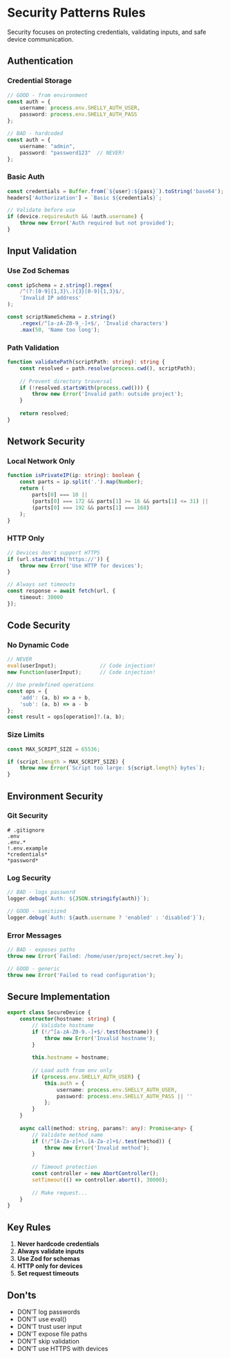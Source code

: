 # Security Patterns Rules

Security focuses on protecting credentials, validating inputs, and safe device communication.

## Authentication

### Credential Storage
```typescript
// GOOD - from environment
const auth = {
    username: process.env.SHELLY_AUTH_USER,
    password: process.env.SHELLY_AUTH_PASS
};

// BAD - hardcoded
const auth = {
    username: "admin",
    password: "password123"  // NEVER!
};
```

### Basic Auth
```typescript
const credentials = Buffer.from(`${user}:${pass}`).toString('base64');
headers['Authorization'] = `Basic ${credentials}`;

// Validate before use
if (device.requiresAuth && !auth.username) {
    throw new Error('Auth required but not provided');
}
```

## Input Validation

### Use Zod Schemas
```typescript
const ipSchema = z.string().regex(
    /^(?:[0-9]{1,3}\.){3}[0-9]{1,3}$/,
    'Invalid IP address'
);

const scriptNameSchema = z.string()
    .regex(/^[a-zA-Z0-9_-]+$/, 'Invalid characters')
    .max(50, 'Name too long');
```

### Path Validation
```typescript
function validatePath(scriptPath: string): string {
    const resolved = path.resolve(process.cwd(), scriptPath);
    
    // Prevent directory traversal
    if (!resolved.startsWith(process.cwd())) {
        throw new Error('Invalid path: outside project');
    }
    
    return resolved;
}
```

## Network Security

### Local Network Only
```typescript
function isPrivateIP(ip: string): boolean {
    const parts = ip.split('.').map(Number);
    return (
        parts[0] === 10 ||
        (parts[0] === 172 && parts[1] >= 16 && parts[1] <= 31) ||
        (parts[0] === 192 && parts[1] === 168)
    );
}
```

### HTTP Only
```typescript
// Devices don't support HTTPS
if (url.startsWith('https://')) {
    throw new Error('Use HTTP for devices');
}

// Always set timeouts
const response = await fetch(url, {
    timeout: 30000
});
```

## Code Security

### No Dynamic Code
```typescript
// NEVER
eval(userInput);              // Code injection!
new Function(userInput);      // Code injection!

// Use predefined operations
const ops = {
    'add': (a, b) => a + b,
    'sub': (a, b) => a - b
};
const result = ops[operation]?.(a, b);
```

### Size Limits
```typescript
const MAX_SCRIPT_SIZE = 65536;

if (script.length > MAX_SCRIPT_SIZE) {
    throw new Error(`Script too large: ${script.length} bytes`);
}
```

## Environment Security

### Git Security
```gitignore
# .gitignore
.env
.env.*
!.env.example
*credentials*
*password*
```

### Log Security
```typescript
// BAD - logs password
logger.debug(`Auth: ${JSON.stringify(auth)}`);

// GOOD - sanitized
logger.debug(`Auth: ${auth.username ? 'enabled' : 'disabled'}`);
```

### Error Messages
```typescript
// BAD - exposes paths
throw new Error(`Failed: /home/user/project/secret.key`);

// GOOD - generic
throw new Error('Failed to read configuration');
```

## Secure Implementation

```typescript
export class SecureDevice {
    constructor(hostname: string) {
        // Validate hostname
        if (!/^[a-zA-Z0-9.-]+$/.test(hostname)) {
            throw new Error('Invalid hostname');
        }
        
        this.hostname = hostname;
        
        // Load auth from env only
        if (process.env.SHELLY_AUTH_USER) {
            this.auth = {
                username: process.env.SHELLY_AUTH_USER,
                password: process.env.SHELLY_AUTH_PASS || ''
            };
        }
    }
    
    async call(method: string, params?: any): Promise<any> {
        // Validate method name
        if (!/^[A-Za-z]+\.[A-Za-z]+$/.test(method)) {
            throw new Error('Invalid method');
        }
        
        // Timeout protection
        const controller = new AbortController();
        setTimeout(() => controller.abort(), 30000);
        
        // Make request...
    }
}
```

## Key Rules

1. **Never hardcode credentials**
2. **Always validate inputs**
3. **Use Zod for schemas**
4. **HTTP only for devices**
5. **Set request timeouts**

## Don'ts

- DON'T log passwords
- DON'T use eval()
- DON'T trust user input
- DON'T expose file paths
- DON'T skip validation
- DON'T use HTTPS with devices